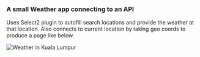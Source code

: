 ### A small Weather app connecting to an API

Uses Select2 plugin to autofill search locations and provide the weather at that location. Also connects to current location by taking geo coords to produce a page like below. 

![Weather in Kuala Lumpur](https://raw.githubusercontent.com/lewagon/fullstack-images/master/frontend/weather_in_kuala_lumpur.png)

